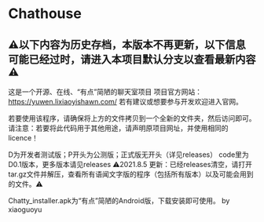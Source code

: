 # Chathouse
⚠以下内容为历史存档，本版本不再更新，以下信息可能已经过时，请进入本项目默认分支以查看最新内容⚠
---
这是一个开源、在线、“有点”简陋的聊天室项目
项目官方网站：https://yuwen.lixiaoyishawn.com/
若有建议或想要参与开发欢迎进入官网。

若要使用该程序，请确保将上方的文件拷贝到一个全新的文件夹，然后访问即可。
请注意：若要将此代码用于其他用途，请声明原项目网址，并使用相同的licence！

D为开发者测试版；P开头为公测版；正式版无开头（详见releases）
code里为D0.1版本，更多版本请见releases
⚠2021.8.5 更新：已经releases清空，请打开tar.gz文件并解压，查看所有语闻文字版的程序（包括所有版本）以及可能会用到的文件。⚠

Chatty_installer.apk为“有点”简陋的Android版，下载安装即可使用。   by xiaoguoyu
